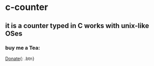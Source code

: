 # c-counter
## it is a counter typed in C works with unix-like OSes
### buy me a Tea:
[Donate](https://www.buymeacoffee.com/supertechman){: .btn}
